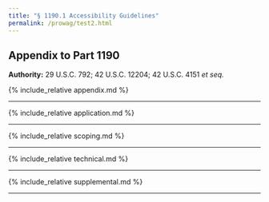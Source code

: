 ```yaml
---
title: "§ 1190.1 Accessibility Guidelines"
permalink: /prowag/test2.html
---
```

## Appendix to Part 1190

**Authority:** 29 U.S.C. 792; 42 U.S.C. 12204; 42 U.S.C. 4151 _et seq._

{% include_relative appendix.md %}

---

{% include_relative application.md %}

---

{% include_relative scoping.md %}

---

{% include_relative technical.md %}

---

{% include_relative supplemental.md %}

---
